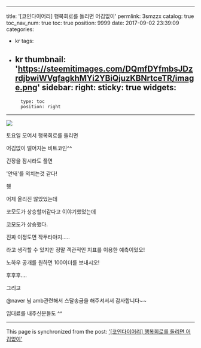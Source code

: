
---
title: '[코인다이어리] 행복회로를 돌리면 어김없이'
permlink: 3smzzx
catalog: true
toc_nav_num: true
toc: true
position: 9999
date: 2017-09-02 23:39:09
categories:
- kr
tags:
- kr
thumbnail: 'https://steemitimages.com/DQmfDYfmbsJDzrdjbwiWVgfagkhMYi2YBiQjuzKBNrtceTR/image.png'
sidebar:
    right:
        sticky: true
widgets:
    -
        type: toc
        position: right
---


![](https://steemitimages.com/DQmfDYfmbsJDzrdjbwiWVgfagkhMYi2YBiQjuzKBNrtceTR/image.png)

토요일 모여서 행복회로를 돌리면

어김없이 떨어지는 비트코인^^

긴장을 잠시라도 풀면

'안돼'를 외치는것 같다!

췟

어제 올리진 않았었는데

코모도가 상승할꺼같다고 이야기했었는데

코모도가 상승했다.

진짜 이정도면 작두타야지.....

라고 생각할 수 있지만 정말 객관적인 지표를 이용한 예측이었오!

노하우 공개를 원하면 100이더를 보내시오!

후후후....

그리고

@naver 님 amb관련해서 스달송금을 해주셔서서 감사합니다~~

임대료를 내주신분들도 ^^

- - -

This page is synchronized from the post: ['[코인다이어리] 행복회로를 돌리면 어김없이'](https://steemit.com/@virus707/3smzzx)
